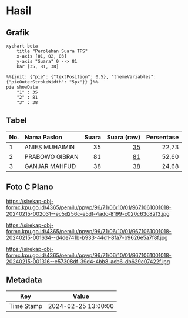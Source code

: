 # Hasil

## Grafik

```mermaid
xychart-beta
    title "Perolehan Suara TPS"
    x-axis [01, 02, 03]
    y-axis "Suara" 0 --> 81
    bar [35, 81, 38]
```

```mermaid
%%{init: {"pie": {"textPosition": 0.5}, "themeVariables": {"pieOuterStrokeWidth": "5px"}} }%%
pie showData
    "1" : 35
    "2" : 81
    "3" : 38
```

## Tabel

| No. | Nama Paslon    | Suara | Suara (raw) | Persentase |
|:--- |:-------------- | -----:| -----------:| ----------:|
| 1   | ANIES MUHAIMIN | 35    | [35][p-1]   | 22,73      |
| 2   | PRABOWO GIBRAN | 81    | [81][p-2]   | 52,60      |
| 3   | GANJAR MAHFUD  | 38    | [38][p-3]   | 24,68      |


[p-1]: https://github.com/gigit-pemilu/pemilu-2024-96-papua-barat-daya/blob/main/pilpres/hitung-suara/sub/96-papua-barat-daya/sub/71-kota-sorong/sub/06-sorong-manoi/sub/1001-klaligi/sub/018-tps/sub/paslon-1.txt
[p-2]: https://github.com/gigit-pemilu/pemilu-2024-96-papua-barat-daya/blob/main/pilpres/hitung-suara/sub/96-papua-barat-daya/sub/71-kota-sorong/sub/06-sorong-manoi/sub/1001-klaligi/sub/018-tps/sub/paslon-2.txt
[p-3]: https://github.com/gigit-pemilu/pemilu-2024-96-papua-barat-daya/blob/main/pilpres/hitung-suara/sub/96-papua-barat-daya/sub/71-kota-sorong/sub/06-sorong-manoi/sub/1001-klaligi/sub/018-tps/sub/paslon-3.txt

## Foto C Plano

https://sirekap-obj-formc.kpu.go.id/4365/pemilu/ppwp/96/71/06/10/01/9671061001018-20240215-002031--ec5d256c-e5df-4adc-8199-c020c63c82f3.jpg

https://sirekap-obj-formc.kpu.go.id/4365/pemilu/ppwp/96/71/06/10/01/9671061001018-20240215-001634--d4de741b-b933-44d1-8fa7-b9626e5a7f8f.jpg

https://sirekap-obj-formc.kpu.go.id/4365/pemilu/ppwp/96/71/06/10/01/9671061001018-20240215-001316--e57308df-39d4-4bb8-acb6-db629c07422f.jpg


## Metadata

| Key        | Value               |
| ---------- | ------------------- |
| Time Stamp | 2024-02-25 13:00:00 |



